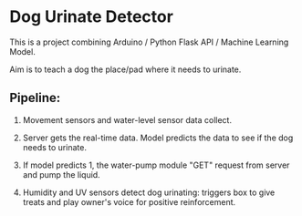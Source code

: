 # Dog Urinate Detector

This is a project combining Arduino / Python Flask API / Machine Learning Model. 

Aim is to teach a dog the place/pad where it needs to urinate.

## Pipeline:

1. Movement sensors and water-level sensor data collect.

2. Server gets the real-time data. Model predicts the data to see if the dog needs to urinate.

3. If model predicts 1, the water-pump module "GET" request from server and pump the liquid.

4. Humidity and UV sensors detect dog urinating: triggers box to give treats and play owner's voice for positive reinforcement.

